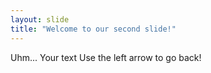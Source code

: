 ```yaml
---
layout: slide
title: "Welcome to our second slide!"
---
```

Uhm...
Your text
Use the left arrow to go back!
